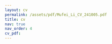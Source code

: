 ```yaml
---
layout: cv
permalink: /assets/pdf/Mufei_Li_CV_241005.pdf
title: cv
nav: true
nav_order: 4
cv_pdf:
---
```

